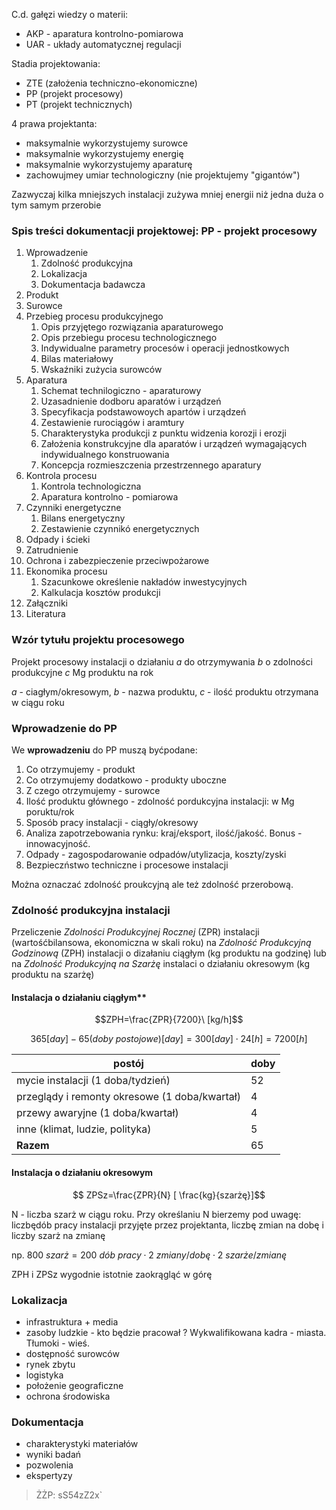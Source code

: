C.d. gałęzi wiedzy o materii:

* AKP - aparatura kontrolno-pomiarowa
* UAR - układy automatycznej regulacji


Stadia projektowania:

* ZTE (założenia techniczno-ekonomiczne)
* PP (projekt procesowy)
* PT (projekt technicznych)

4 prawa projektanta:

* maksymalnie wykorzystujemy surowce
* maksymalnie wykorzystujemy energię
* maksymalnie wykorzystujemy aparaturę
* zachowujmey umiar technologiczny (nie projektujemy "gigantów")

Zazwyczaj kilka mniejszych instalacji zużywa mniej energii niż jedna duża o tym samym przerobie

### Spis treści dokumentacji projektowej: PP - projekt procesowy

1. Wprowadzenie
    1. Zdolność produkcyjna
    2. Lokalizacja
    3. Dokumentacja badawcza
2. Produkt
3. Surowce
4. Przebieg procesu produkcyjnego
    1. Opis przyjętego rozwiązania aparaturowego
    2. Opis przebiegu procesu technologicznego
    3. Indywidualne parametry procesów i operacji jednostkowych
    4. Bilas materiałowy
    5. Wskaźniki zużycia surowców
5. Aparatura
    1. Schemat technilogiczno - aparaturowy
    2. Uzasadnienie dodboru aparatów i urządzeń
    3. Specyfikacja podstawowoych apartów i urządzeń
    4. Zestawienie rurociągów i aramtury
    5. Charakterystyka produkcji z punktu widzenia korozji i erozji
    6. Założenia konstrukcyjne dla aparatów i urządzeń wymagających indywidualnego konstruowania
    7. Koncepcja rozmieszczenia przestrzennego aparatury
6. Kontrola procesu
    1. Kontrola technologiczna
    2. Aparatura kontrolno - pomiarowa
7. Czynniki energetyczne
    1. Bilans energetyczny
    2. Zestawienie czynnikó energetycznych
8. Odpady i ścieki
9. Zatrudnienie
10. Ochrona i zabezpieczenie przeciwpożarowe
11. Ekonomika procesu
    1. Szacunkowe określenie nakładów inwestycyjnych
    2. Kalkulacja kosztów produkcji
12. Załączniki
13. Literatura

### Wzór tytułu projektu procesowego

Projekt procesowy instalacji o działaniu *a* do otrzymywania *b* o zdolności produkcyjne *c* Mg produktu na rok

*a* - ciagłym/okresowym, *b* - nazwa produktu, *c* - ilość produktu otrzymana w ciągu roku 

### Wprowadzenie do PP

We **wprowadzeniu** do PP muszą byćpodane:

1. Co otrzymujemy - produkt
2. Co otrzymujemy dodatkowo - produkty uboczne
3. Z czego otrzymujemy - surowce
4. Ilość produktu głównego - zdolność pordukcyjna instalacji: w Mg poruktu/rok
5. Sposób pracy instalacji - ciągły/okresowy
6. Analiza zapotrzebowania rynku: kraj/eksport, ilość/jakość. Bonus - innowacyjność. 
7. Odpady - zagospodarowanie odpadów/utylizacja, koszty/zyski
8. Bezpieczństwo techniczne i procesowe instalacji
  
Można oznaczać zdolność proukcyjną ale też zdolność przerobową. 

### Zdolność produkcyjna instalacji

Przeliczenie *Zdolności Produkcyjnej Rocznej* (ZPR) instalacji (wartośćbilansowa, ekonomiczna w skali roku) na *Zdolność Produkcyjną Godzinową* (ZPH) instalacji o dizałaniu ciągłym (kg produktu na godzinę) lub na *Zdolność Produkcyjną na Szarżę* instalaci o działaniu okresowym (kg produktu na szarżę)

#### Instalacja o działaniu ciągłym** 

$$ZPH=\frac{ZPR}{7200}\ [kg/h]$$

$$ 365 [day] - 65 (doby\ postojowe)[day]=300[day]\cdot 24[h]=7200[h]$$

|postój|doby|
|-|-|
|mycie instalacji (1 doba/tydzień)|52|
|przeglądy i remonty okresowe (1 doba/kwartał)|4|
|przewy awaryjne (1 doba/kwartał)|4|
|inne (klimat, ludzie, polityka)|5|
|**Razem**|65|

#### Instalacja o działaniu okresowym

$$ ZPSz=\frac{ZPR}{N} [ \frac{kg}{szarżę}]$$

N - liczba szarż w ciągu roku. Przy określaniu N bierzemy pod uwagę: liczbędób pracy instalacji przyjęte przez projektanta, liczbę zmian na dobę i liczby szarż na zmianę

np. $800\ szarż=200\ dób\ pracy \cdot 2\ zmiany/dobę \cdot 2\ szarże/zmianę$ 

ZPH i ZPSz wygodnie istotnie zaokrągląć w górę

### Lokalizacja 

* infrastruktura + media
* zasoby ludzkie - kto będzie pracował ? Wykwalifikowana kadra - miasta. Tłumoki - wieś.  
* dostępność surowców
* rynek zbytu
* logistyka
* położenie geograficzne
* ochrona środowiska

### Dokumentacja

* charakterystyki materiałów
* wyniki badań
* pozwolenia
* ekspertyzy

> ŻŻP: sS54zZ2x`